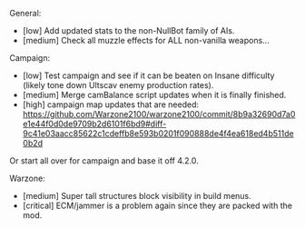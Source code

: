
General:
- [low] Add updated stats to the non-NullBot family of AIs.
- [medium] Check all muzzle effects for ALL non-vanilla weapons...

Campaign:
- [low] Test campaign and see if it can be beaten on Insane difficulty (likely tone down Ultscav enemy production rates).
- [medium] Merge camBalance script updates when it is finally finished.
- [high] campaign map updates that are needed: https://github.com/Warzone2100/warzone2100/commit/8b9a32690d7a0e1e44f0d0de9709b2d6101f6bd9#diff-9c41e03aacc85622c1cdeffb8e593b0201f090888de4f4ea618ed4b511de0b2d

Or start all over for campaign and base it off 4.2.0.

Warzone:
- [medium] Super tall structures block visibility in build menus.
- [critical] ECM/jammer is a problem again since they are packed with the mod.
